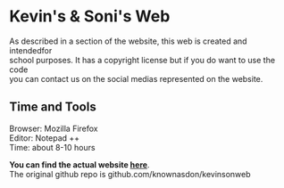 Kevin's & Soni's Web
===

As described in a section of the website, this web is created and intendedfor<br>
school purposes. It has a copyright license but if you do want to use the code<br>
you can contact us on the social medias represented on the website.<br>


Time and Tools
---

Browser: Mozilla Firefox<br>
Editor: Notepad ++<br>
Time: about 8-10 hours<br>

**You can find the actual website
[here](http://knownasdon.github.io/kevinsonweb)**.<br>
The original github repo is github.com/knownasdon/kevinsonweb

